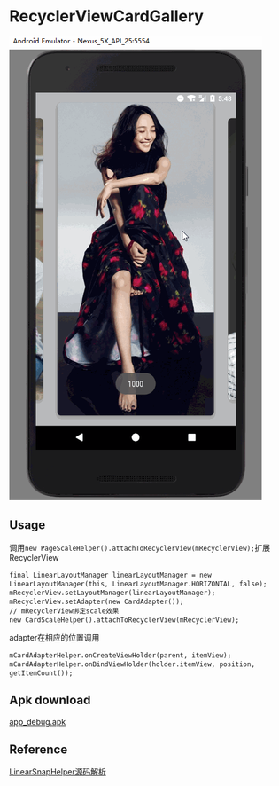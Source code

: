 # RecyclerViewCardGallery

![RecyclerViewCardGallery.gif](https://github.com/huazhiyuan2008/RecyclerViewCardGallery/blob/master/art/RecyclerViewCardGallery.gif)

## Usage

调用`new PageScaleHelper().attachToRecyclerView(mRecyclerView);`扩展RecyclerView
```
final LinearLayoutManager linearLayoutManager = new LinearLayoutManager(this, LinearLayoutManager.HORIZONTAL, false);
mRecyclerView.setLayoutManager(linearLayoutManager);
mRecyclerView.setAdapter(new CardAdapter());
// mRecyclerView绑定scale效果
new CardScaleHelper().attachToRecyclerView(mRecyclerView);
```

adapter在相应的位置调用
```
mCardAdapterHelper.onCreateViewHolder(parent, itemView);
mCardAdapterHelper.onBindViewHolder(holder.itemView, position, getItemCount());
```

## Apk download
[app_debug.apk](https://github.com/huazhiyuan2008/RecyclerViewCardGallery/blob/master/art/app-debug.apk)

## Reference
[LinearSnapHelper源码解析](http://huazhiyuan2008.github.io/2016/09/01/LinearSnapHelper源码解析)